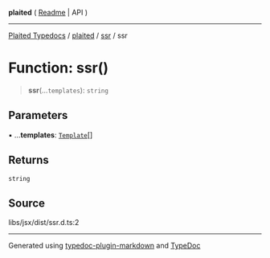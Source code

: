 **plaited** ( [Readme](../../README.md) \| API )

***

[Plaited Typedocs](../../../modules.md) / [plaited](../../modules.md) / [ssr](../README.md) / ssr

# Function: ssr()

> **ssr**(...`templates`): `string`

## Parameters

▪ ...**templates**: [`Template`](../../index/type-aliases/Template.md)[]

## Returns

`string`

## Source

libs/jsx/dist/ssr.d.ts:2

***

Generated using [typedoc-plugin-markdown](https://www.npmjs.com/package/typedoc-plugin-markdown) and [TypeDoc](https://typedoc.org/)
